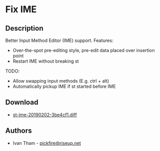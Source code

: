 Fix IME
=======

Description
-----------
Better Input Method Editor (IME) support. Features:

* Over-the-spot pre-editing style, pre-edit data placed over insertion point
* Restart IME without breaking st

TODO:

* Allow swapping input methods (E.g. ctrl + alt)
* Automatically pickup IME if st started before IME

Download
--------
* [st-ime-20190202-3be4cf1.diff](st-ime-20190202-3be4cf1.diff)

Authors
-------
* Ivan Tham - <pickfire@riseup.net>
